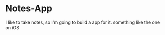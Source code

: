 # Notes-App
I like to take notes, so I'm going to build a app for it. something like the one on iOS
